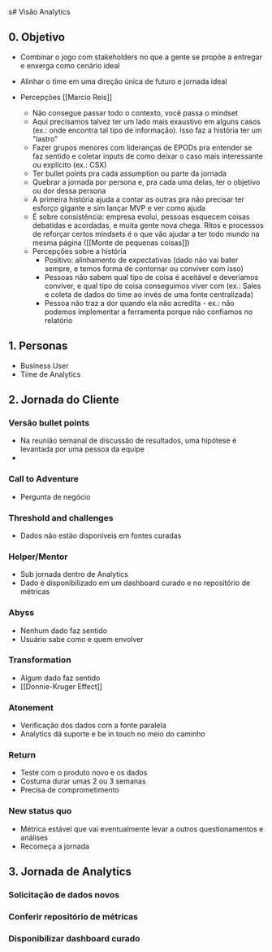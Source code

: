 s# Visão Analytics
## 0. Objetivo
- Combinar o jogo com stakeholders no que a gente se propõe a entregar e enxerga como cenário ideal 
- Alinhar o time em uma direção única de futuro e jornada ideal

- Percepções [[Marcio Reis]]
	- Não consegue passar todo o contexto, você passa o mindset
	- Aqui precisamos talvez ter um lado mais exaustivo em alguns casos (ex.: onde encontra tal tipo de informação). Isso faz a história ter um "lastro"
	- Fazer grupos menores com lideranças de EPODs pra entender se faz sentido e coletar inputs de como deixar o caso mais interessante ou explícito (ex.: CSX)
	- Ter bullet points pra cada assumption ou parte da jornada
	- Quebrar a jornada por persona e, pra cada uma delas, ter o objetivo ou dor dessa persona
	- A primeira história ajuda a contar as outras pra não precisar ter esforço gigante e sim lançar MVP e ver como ajuda
	- É sobre consistência: empresa evolui, pessoas esquecem coisas debatidas e acordadas, e muita gente nova chega. Ritos e processos de reforçar certos mindsets é o que vão ajudar a ter todo mundo na mesma página ([[Monte de pequenas coisas]])
	- Percepções sobre a história
		- Positivo: alinhamento de expectativas (dado não vai bater sempre, e temos forma de contornar ou conviver com isso)
		- Pessoas não sabem qual tipo de coisa é aceitável e deveríamos conviver, e qual tipo de coisa conseguimos viver com (ex.: Sales e coleta de dados do time ao invés de uma fonte centralizada)
		- Pessoa não traz a dor quando ela não acredita - ex.: não podemos implementar a ferramenta porque não confiamos no relatório

## 1. Personas
- Business User
- Time de Analytics

## 2. Jornada do Cliente

### Versão bullet points
- Na reunião semanal de discussão de resultados, uma hipótese é levantada por uma pessoa da equipe
- 

### Call to Adventure
- Pergunta de negócio 

### Threshold and challenges
- Dados não estão disponíveis em fontes curadas

### Helper/Mentor
- Sub jornada dentro de Analytics
- Dado é disponibilizado em um dashboard curado e no repositório de métricas

### Abyss
- Nenhum dado faz sentido 
- Usuário sabe como e quem envolver

### Transformation
- Algum dado faz sentido
- [[Donnie-Kruger Effect]]

### Atonement
- Verificação dos dados com a fonte paralela
- Analytics dá suporte e be in touch no meio do caminho

### Return
- Teste com o produto novo e os dados
- Costuma durar umas 2 ou 3 semanas
- Precisa de comprometimento 

### New status quo
- Métrica estável que vai eventualmente levar a outros questionamentos e análises 
- Recomeça a jornada

## 3. Jornada de Analytics
### Solicitação de dados novos


### Conferir repositório de métricas

### Disponibilizar dashboard curado